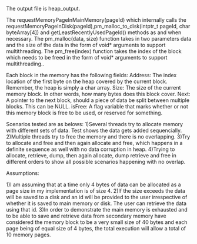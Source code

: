 The output file is heap_output. 

The requestMemoryPageInMainMemory(pageId) which internally calls the requestMemoryPageInDisk(pageId),pm_malloc_to_disk(intptr_t pageId, char byteArray[4]) and  getLeastRecentlyUsedPageId() methods as and when necessary.
The  pm_malloc(data, size) function takes in two parameters data and the size of the data in the form of void* arguments to support multithreading.
The pm_free(index) function takes the index of the block which needs to be freed in the form of void* arguments to support multithreading..

Each block in the memory has the following fields:
    Address: The index location of the first byte on the heap covered by the current block. Remember, the heap is simply a char array.
    Size: The size of the current memory block. In other words, how many bytes does this block cover.
    Next: A pointer to the next block, should a piece of data be split between multiple blocks. This can be NULL.
    isFree: A flag variable that marks whether or not this memory block is free to be used, or reserved for something.


Scenarios tested are as belows:
   1)Several threads try to allocate memory with different sets of data. Test shows the data gets added sequencially. 
   2)Multiple threads try to free the memory and there is no overlapping.
   3)Try to allocate and free  and then again allocate and free, which happens in a definite sequence as well with no data corruption in heap.
   4)Trying to allocate, retrieve, dump, then again allocate, dump retrieve and free in different orders to show all possible scenarios 
   happening with no overlap.

Assumptions:

1)I am assuming that at a time only 4 bytes of data can be allocated as a page size in my implementation is of size 4.
2)If the size exceeds the data will be saved to a disk and an id will be provided to the user irrespective of whether it is saved to 
main memory or disk. The user can retrieve the data using that id.
3)In order to demonstrate the main memory is exhausted and to be able to save and retrieve data from secondary memory have considered the memory block to be a very small size of 40 bytes and each page being of equal size of 4 bytes, the total execution will allow a total of 10 memory pages.







